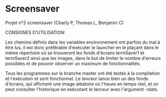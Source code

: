 # Screensaver
Projet n°2 screensaver (Charly P, Thomas L, Benjamin C)

CONSIGNES D'UTILISATION:

Les chemins définis dans les variables environnement ont parfois du mal à être lus, il est donc préférable d'exécuter le launcher en le plaçant dans le même répertoire où se trouveront les fonds d'écrans termSaver1 et termSaver2 ainsi que les images, dans le  but de limiter le nombre d'erreurs possibles et de pouvoir observer un maximum de fonctionnalités.

Tous les programmes sur la branche master ont été testés à la compilation et l'exécution et sont fonctionnel. Le lanceur lance bien un des fonds d'écrans, qui affichent une image aléatoire où l'heure en temps réel, et on peut consulter l'historique en exécutant le lanceur avec l'argument -stats.
